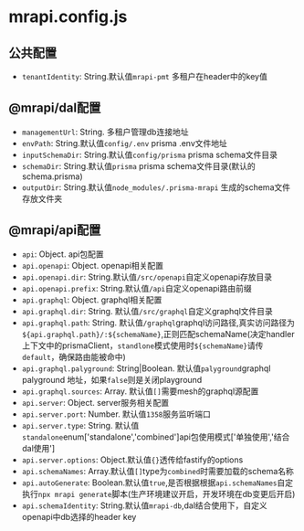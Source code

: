 # mrapi.config.js

## 公共配置
- `tenantIdentity`: String.默认值`mrapi-pmt` 多租户在header中的key值

## @mrapi/dal配置
- `managementUrl`: String. 多租户管理db连接地址
- `envPath`: String.默认值`config/.env` prisma .env文件地址
- `inputSchemaDir`: String.默认值`config/prisma` prisma schema文件目录
- `schemaDir`: String.默认值`prisma`  prisma schema文件目录(默认的schema.prisma)
- `outputDir`: String.默认值`node_modules/.prisma-mrapi` 生成的schema文件存放文件夹

## @mrapi/api配置
- `api`: Object. api包配置
- `api.openapi`: Object. openapi相关配置
- `api.openapi.dir`: String.默认值`/src/openapi`自定义openapi存放目录
- `api.openapi.prefix`: String.默认值`/api`自定义openapi路由前缀
- `api.graphql`: Object. graphql相关配置
- `api.graphql.dir`: String. 默认值`/src/graphql`自定义graphql文件目录
- `api.graphql.path`: String. 默认值`/graphql`graphql访问路径,真实访问路径为`${api.graphql.path}/:${schemaName}`,正则匹配schemaName(决定handler上下文中的prismaClient，`standlone`模式使用时`${schemaName}`请传`default`，确保路由能被命中)
- `api.graphql.palyground`: String|Boolean. 默认值`palyground`graphql palyground 地址，如果`false`则是关闭playground
- `api.graphql.sources`: Array. 默认值`[]`需要mesh的graphql源配置
- `api.server`: Object. server服务相关配置
- `api.server.port`: Number. 默认值`1358`服务监听端口
- `api.server.type`: String. 默认值`standalone`enum['standalone','combined']api包使用模式['单独使用','结合dal使用']
- `api.server.options`: Object.默认值`{}`透传给fastify的options
- `api.schemaNames`: Array.默认值`[]`type为`combined`时需要加载的schema名称
- `api.autoGenerate`: Boolean.默认值`true`,是否根据根据`api.schemaNames`自定执行`npx mrapi generate`脚本(生产环境建议开启，开发环境在db变更后开启)
- `api.schemaIdentity`: String.默认值`mrapi-db`,dal结合使用下，自定义openapi中db选择的header key